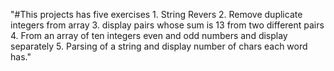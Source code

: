 "#This projects has five exercises 1. String Revers 2. Remove duplicate integers from array 3. display pairs whose sum is 13 from two different pairs 4. From an array of ten integers even and odd numbers and display separately 5. Parsing of a string and display number of chars each word has." 
